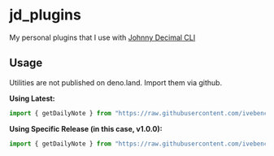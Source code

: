 # jd_plugins

My personal plugins that I use with
[Johnny Decimal CLI](https://github.com/ivebencrazy/johnny_decimal)

## Usage

Utilities are not published on deno.land. Import them via github.

**Using Latest:**

```js
import { getDailyNote } from "https://raw.githubusercontent.com/ivebencrazy/jd_plugins/main/mod.ts";
```

**Using Specific Release (in this case, v1.0.0):**

```js
import { getDailyNote } from "https://raw.githubusercontent.com/ivebencrazy/jd_plugins/1.0.0/mod.ts";
```
